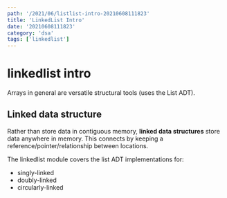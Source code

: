 ```yaml
---
path: '/2021/06/listlist-intro-20210608111823'
title: 'LinkedList Intro'
date: '20210608111823'
category: 'dsa'
tags: ['linkedlist']
---
```


# linkedlist intro
Arrays in general are versatile structural tools (uses the List ADT).

## Linked data structure
Rather than store data in contiguous memory, **linked data structures** store data
anywhere in memory. This connects by keeping a reference/pointer/relationship
between locations.

The linkedlist module covers the list ADT implementations for:
* singly-linked
* doubly-linked
* circularly-linked

